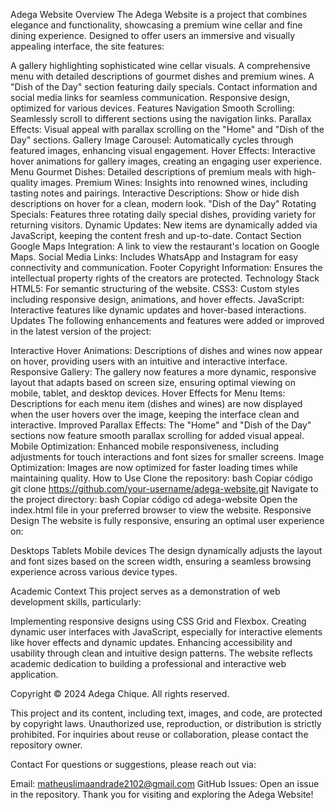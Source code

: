 Adega Website
Overview
The Adega Website is a project that combines elegance and functionality, showcasing a premium wine cellar and fine dining experience. Designed to offer users an immersive and visually appealing interface, the site features:

A gallery highlighting sophisticated wine cellar visuals.
A comprehensive menu with detailed descriptions of gourmet dishes and premium wines.
A "Dish of the Day" section featuring daily specials.
Contact information and social media links for seamless communication.
Responsive design, optimized for various devices.
Features
Navigation
Smooth Scrolling: Seamlessly scroll to different sections using the navigation links.
Parallax Effects: Visual appeal with parallax scrolling on the "Home" and "Dish of the Day" sections.
Gallery
Image Carousel: Automatically cycles through featured images, enhancing visual engagement.
Hover Effects: Interactive hover animations for gallery images, creating an engaging user experience.
Menu
Gourmet Dishes: Detailed descriptions of premium meals with high-quality images.
Premium Wines: Insights into renowned wines, including tasting notes and pairings.
Interactive Descriptions: Show or hide dish descriptions on hover for a clean, modern look.
"Dish of the Day"
Rotating Specials: Features three rotating daily special dishes, providing variety for returning visitors.
Dynamic Updates: New items are dynamically added via JavaScript, keeping the content fresh and up-to-date.
Contact Section
Google Maps Integration: A link to view the restaurant's location on Google Maps.
Social Media Links: Includes WhatsApp and Instagram for easy connectivity and communication.
Footer
Copyright Information: Ensures the intellectual property rights of the creators are protected.
Technology Stack
HTML5: For semantic structuring of the website.
CSS3: Custom styles including responsive design, animations, and hover effects.
JavaScript: Interactive features like dynamic updates and hover-based interactions.
Updates
The following enhancements and features were added or improved in the latest version of the project:

Interactive Hover Animations: Descriptions of dishes and wines now appear on hover, providing users with an intuitive and interactive interface.
Responsive Gallery: The gallery now features a more dynamic, responsive layout that adapts based on screen size, ensuring optimal viewing on mobile, tablet, and desktop devices.
Hover Effects for Menu Items: Descriptions for each menu item (dishes and wines) are now displayed when the user hovers over the image, keeping the interface clean and interactive.
Improved Parallax Effects: The "Home" and "Dish of the Day" sections now feature smooth parallax scrolling for added visual appeal.
Mobile Optimization: Enhanced mobile responsiveness, including adjustments for touch interactions and font sizes for smaller screens.
Image Optimization: Images are now optimized for faster loading times while maintaining quality.
How to Use
Clone the repository:
bash
Copiar código
git clone https://github.com/your-username/adega-website.git
Navigate to the project directory:
bash
Copiar código
cd adega-website
Open the index.html file in your preferred browser to view the website.
Responsive Design
The website is fully responsive, ensuring an optimal user experience on:

Desktops
Tablets
Mobile devices
The design dynamically adjusts the layout and font sizes based on the screen width, ensuring a seamless browsing experience across various device types.

Academic Context
This project serves as a demonstration of web development skills, particularly:

Implementing responsive designs using CSS Grid and Flexbox.
Creating dynamic user interfaces with JavaScript, especially for interactive elements like hover effects and dynamic updates.
Enhancing accessibility and usability through clean and intuitive design patterns.
The website reflects academic dedication to building a professional and interactive web application.

Copyright
© 2024 Adega Chique. All rights reserved.

This project and its content, including text, images, and code, are protected by copyright laws. Unauthorized use, reproduction, or distribution is strictly prohibited. For inquiries about reuse or collaboration, please contact the repository owner.

Contact
For questions or suggestions, please reach out via:

Email: matheuslimaandrade2102@gmail.com
GitHub Issues: Open an issue in the repository.
Thank you for visiting and exploring the Adega Website!
